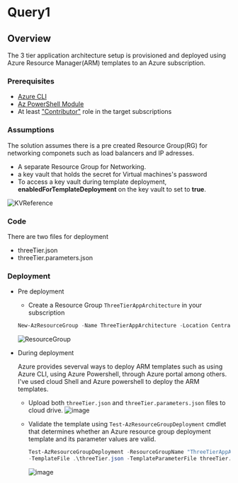# Query1
## Overview

The 3 tier application architecture setup is provisioned and deployed using Azure Resource Manager(ARM) templates to an Azure subscription.

### Prerequisites
- [Azure CLI](https://docs.microsoft.com/en-us/cli/azure/install-azure-cli-windows?view=azure-cli-latest#install-or-update)
- [Az PowerShell Module](https://docs.microsoft.com/en-us/powershell/azure/install-az-ps?view=azps-2.7.0#install-the-azure-powershell-module-1)
- At least ["Contributor"](https://docs.microsoft.com/en-us/azure/role-based-access-control/built-in-roles#contributor) role in the target subscriptions

### Assumptions
The solution assumes there is a pre created Resource Group(RG) for networking componets such as load balancers and IP adresses. 
- A separate Resource Group for Networking.
- a key vault that holds the secret for Virtual machines's password
- To access a key vault during template deployment, **enabledForTemplateDeployment** on the key vault to set to **true**.

![KVReference](https://user-images.githubusercontent.com/13200163/145159150-6f241502-3616-4a7e-b86f-c091b3f98626.png)

### Code 
There are two files for deployment
- threeTier.json
- threeTier.parameters.json

### Deployment

  - Pre deployment
    - Create a Resource Group `ThreeTierAppArchitecture` in your subscription
    
    ```PowerShell
    New-AzResourceGroup -Name ThreeTierAppArchitecture -Location CentralIndia
    ```
    ![ResourceGroup](https://user-images.githubusercontent.com/13200163/145163827-4008408c-6f51-4ffd-801c-d3b1658fa124.png)
    
  - During deployment
  
    Azure provides severval ways to deploy ARM templates such as using Azure CLI, using Azure Powershell, through Azure portal among others. 
    I've used cloud Shell and Azure powershell to deploy the ARM templates.
    - Upload both `threeTier.json` and `threeTier.parameters.json` files to cloud drive.
      ![image](https://user-images.githubusercontent.com/13200163/145169955-342c4580-4945-4700-bec5-0e6a561fe515.png)
      
    - Validate the template using `Test-AzResourceGroupDeployment` cmdlet that determines whether an Azure resource group deployment template and its parameter values are       valid. 
      ``` PowerShell
      Test-AzResourceGroupDeployment -ResourceGroupName "ThreeTierAppArchitecture" `
      -TemplateFile .\threeTier.json -TemplateParameterFile threeTier.parameters.json.json"
      ```
      ![image](https://user-images.githubusercontent.com/13200163/145169700-6f7b319f-61c5-41a3-8e14-c323122f9c9d.png)




    
    
    
    

  
